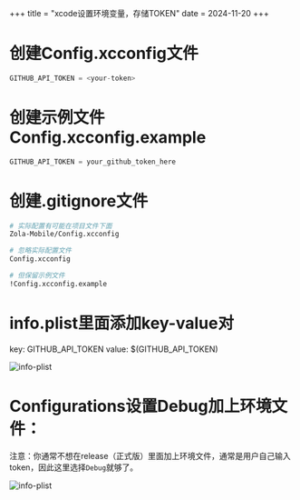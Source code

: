 +++
title = "xcode设置环境变量，存储TOKEN"
date = 2024-11-20
+++

# 创建Config.xcconfig文件

```swift
GITHUB_API_TOKEN = <your-token>
```

# 创建示例文件Config.xcconfig.example

```swift
GITHUB_API_TOKEN = your_github_token_here
```

# 创建.gitignore文件

```bash
# 实际配置有可能在项目文件下面
Zola-Mobile/Config.xcconfig

# 忽略实际配置文件
Config.xcconfig

# 但保留示例文件
!Config.xcconfig.example
```

# info.plist里面添加key-value对
key: GITHUB_API_TOKEN
value: $(GITHUB_API_TOKEN)

![info-plist](https://linxz-aliyun.oss-cn-shenzhen.aliyuncs.com/images/202411201453396.png)

# Configurations设置Debug加上环境文件：

注意：你通常不想在release（正式版）里面加上环境文件，通常是用户自己输入token，因此这里选择`Debug`就够了。

![info-plist](https://linxz-aliyun.oss-cn-shenzhen.aliyuncs.com/images/202411201455858.png)